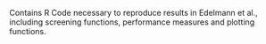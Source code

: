 Contains R Code necessary to reproduce results in Edelmann et al., including screening functions, performance measures and plotting functions. 

